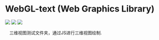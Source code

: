 # WebGL-text (Web Graphics Library)

[![](https://user-gold-cdn.xitu.io/2017/12/13/1604ec3c62a7de14)](https://travis-ci.org/Alamofire/Alamofire)
![](https://img.shields.io/badge/language-WebGL-orange.svg)
![](https://img.shields.io/badge/language-echarts-green.svg)

&emsp;三维视图测试文件夹，通过JS进行三维视图绘制.


